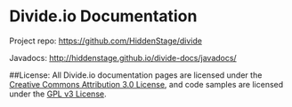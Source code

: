 Divide.io Documentation
===========
Project repo: https://github.com/HiddenStage/divide

Javadocs: http://hiddenstage.github.io/divide-docs/javadocs/

##License:
All Divide.io documentation pages are licensed under the [Creative Commons Attribution 3.0 License](http://creativecommons.org/licenses/by/3.0/), and code samples are licensed under the [GPL v3 License](http://www.gnu.org/copyleft/gpl.html).
